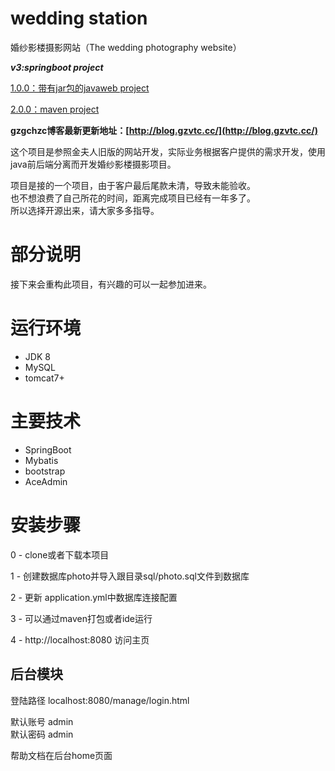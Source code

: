 # wedding station

婚纱影楼摄影网站（The wedding photography website）

***v3:springboot project***

[1.0.0：带有jar包的javaweb project](https://github.com/HeZiCong/Photo/tree/release-1.0)

[2.0.0：maven project](https://github.com/HeZiCong/Photo/tree/release-2.0)

**gzgchzc博客最新更新地址：[http://blog.gzvtc.cc/](http://blog.gzvtc.cc/)**

这个项目是参照金夫人旧版的网站开发，实际业务根据客户提供的需求开发，使用java前后端分离而开发婚纱影楼摄影项目。

项目是接的一个项目，由于客户最后尾款未清，导致未能验收。<br>
也不想浪费了自己所花的时间，距离完成项目已经有一年多了。<br>
所以选择开源出来，请大家多多指导。

# 部分说明

接下来会重构此项目，有兴趣的可以一起参加进来。

# 运行环境
- JDK 8
- MySQL
- tomcat7+

# 主要技术

- SpringBoot
- Mybatis
- bootstrap
- AceAdmin




# 安装步骤

0 - clone或者下载本项目

1 - 创建数据库photo并导入跟目录sql/photo.sql文件到数据库

2 - 更新 application.yml中数据库连接配置

3 - 可以通过maven打包或者ide运行

4 - http://localhost:8080 访问主页



## 后台模块

登陆路径 localhost:8080/manage/login.html

默认账号 admin<br>
默认密码 admin

帮助文档在后台home页面


